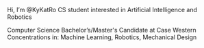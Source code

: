 Hi, I’m @KyKatRo
CS student interested in Artificial Intelligence and Robotics

Computer Science Bachelor’s/Master's Candidate at Case Western
Concentrations in: Machine Learning, Robotics, Mechanical Design

<!---
KyKatRo/KyKatRo is a ✨ special ✨ repository because its `README.md` (this file) appears on your GitHub profile.
You can click the Preview link to take a look at your changes.
--->
